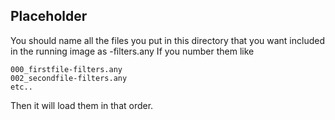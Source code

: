 ## Placeholder
You should name all the files you put in this directory that you want included in the running image as <UNIQUENAME>-filters.any
If you number them like

    000_firstfile-filters.any
    002_secondfile-filters.any
    etc..

Then it will load them in that order.